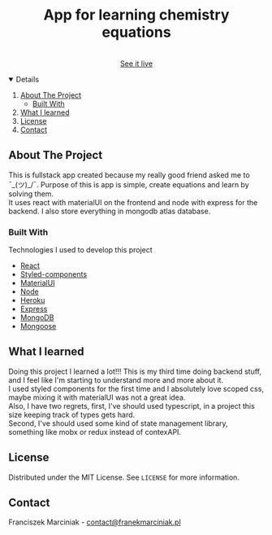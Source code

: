   <h1 align="center">App for learning chemistry equations</h1>

  <p align="center">
    <br />
    <a href="https://testingchemapp.herokuapp.com/">See it live</a>
  </p>
</p>

<details open="open">
  <ol>
    <li>
      <a href="#about-the-project">About The Project</a>
      <ul>
        <li><a href="#built-with">Built With</a></li>
      </ul>
    </li>
     <li><a href="#what-i-learned">What I learned</a></li>
    <li><a href="#license">License</a></li>
    <li><a href="#contact">Contact</a></li>
  </ol>
</details>

## About The Project

This is fullstack app created because my really good friend asked me to ¯\_(ツ)_/¯. Purpose of this is app is simple, create equations and learn by solving them. <br />
It uses react with materialUI on the frontend and node with express for the backend. I also store everything in mongodb atlas database.
### Built With

Technologies I used to develop this project

- [React](https://reactjs.org)
- [Styled-components](https://styled-components.com/)
- [MaterialUI](https://material-ui.com/)
- [Node](https://nodejs.org/en/)
- [Heroku](https://heroku.com)
- [Express](https://expressjs.com/)
- [MongoDB](https://mongoosejs.com/s)
- [Mongoose](https://mongoosejs.com/)

## What I learned

Doing this project I learned a lot!!! This is my third time doing backend stuff, and I feel like I'm starting to understand more and more about it. <br />
 I used styled components for the first time and I absolutely love scoped css, maybe mixing it with materialUI was not a great idea. <br />
 Also, I have two regrets, first, I've should used typescript, in a project this size keeping track of types gets hard. <br />
 Second, I've should used some kind of state management library, something like mobx or redux instead of contexAPI. <br />

## License

Distributed under the MIT License. See `LICENSE` for more information.

## Contact

Franciszek Marciniak - contact@franekmarciniak.pl


